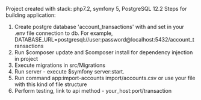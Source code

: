 Project created with stack: php7.2, symfony 5, PostgreSQL 12.2
Steps for building application:
1. Create postgre database 'account_transactions' with  and set in your .env file 
connection to db. 
For example, 
DATABASE_URL=postgresql://user:password@localhost:5432/account_transactions
2. Run $composer update and $composer install for dependency injection in project
3. Execute migrations in src/Migrations
4. Run server - execute $symfony server:start.
4. Run command app:import-accounts import/accounts.csv or use your file with this kind
   of file structure
5. Perform testing, link to api method - your_host:port/transaction   

